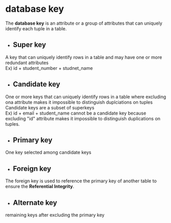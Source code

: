# database key
The **database key** is an attribute or a group of attributes that can uniquely identify each tuple in a table.<br>

* ## Super key
A key that can uniquely identify rows in a table and may have one or more redundant attributes<br>
Ex) id + student_number + studnet_name
* ## Candidate key
One or more keys that can uniquely identify rows in a table where excluding ona attribute makes it impossible to distinguish duplciations on tuples<br>
Candidate keys are a subset of superkeys<br>
Ex) id + email + student_name cannot be a candidate key because excluding "id" attribute makes it impossible to distinguish duplications on tuples.
* ## Primary key
One key selected among candidate keys
* ## Foreign key
The foreign key is used to reference the primary key of another table to ensure the **Referential Integrity**.
* ## Alternate key
remaining keys after excluding the primary key
